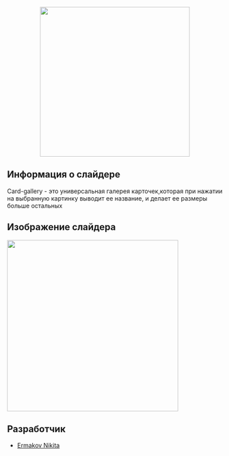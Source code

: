 
<p align="center">
      <img src="http://x-lines.ru/letters/i/cyrillicbasic/0387/6131BD/20/0/cpwgn5u8pfzgqedwpb11y7decissk.png" width="350">
</p>

## Информация о слайдере

Card-gallery - это универсальная галерея карточек,которая при нажатии на выбранную картинку выводит ее название, и делает ее размеры больше остальных

## Изображение слайдера

<p>
    <img src="https://i.ibb.co/hmQMX49/1.png alt="Фотография 1" width="400">
</p>

## Разработчик

- [Ermakov Nikita](https://github.com/agr0meow)
